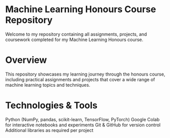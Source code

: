 # Machine Learning Honours Course Repository
Welcome to my repository containing all assignments, projects, and coursework completed for my Machine Learning Honours course.

# Overview
This repository showcases my learning journey through the honours course, including practical assignments and projects that cover a wide range of machine learning topics and techniques.

# Technologies & Tools
Python (NumPy, pandas, scikit-learn, TensorFlow, PyTorch)
Google Colab for interactive notebooks and experiments
Git & GitHub for version control
Additional libraries as required per project
